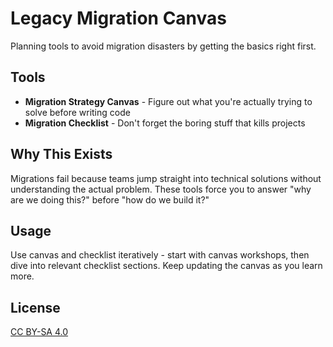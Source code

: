 # Legacy Migration Canvas

Planning tools to avoid migration disasters by getting the basics right first.

## Tools

- **Migration Strategy Canvas** - Figure out what you're actually trying to solve before writing code
- **Migration Checklist** - Don't forget the boring stuff that kills projects

## Why This Exists

Migrations fail because teams jump straight into technical solutions without understanding the actual problem.
These tools force you to answer "why are we doing this?" before "how do we build it?"

## Usage

Use canvas and checklist iteratively - start with canvas workshops, then dive into relevant checklist sections.
Keep updating the canvas as you learn more.

## License

[CC BY-SA 4.0](https://creativecommons.org/licenses/by-sa/4.0/)

